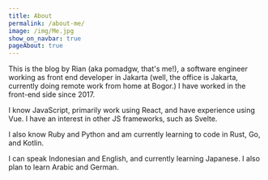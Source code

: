 ```yaml
---
title: About
permalink: /about-me/
image: /img/Me.jpg
show_on_navbar: true
pageAbout: true
---
```


This is the blog by Rian (aka pomadgw, that's me!), a software engineer working as
front end developer in Jakarta (well, the office is Jakarta, currently doing
remote work from home at Bogor.) I have worked in the front-end side since 2017.

I know JavaScript, primarily work using React, and have experience using Vue.
I have an interest in other JS frameworks, such as Svelte.

I also know Ruby and Python and am currently learning to code in Rust, Go, and Kotlin.

I can speak Indonesian and English, and currently learning Japanese.
I also plan to learn Arabic and German.
